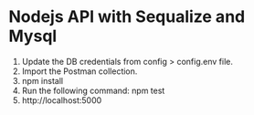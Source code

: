 # Nodejs API with Sequalize and Mysql

1. Update the DB credentials from config > config.env file.
2. Import the Postman collection.
3. npm install
4. Run the following command: npm test
5. http://localhost:5000

